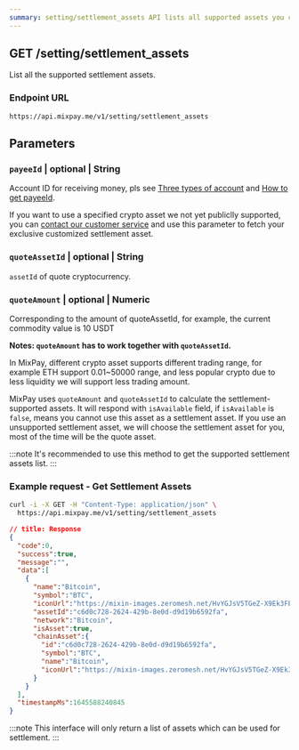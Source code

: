 ```yaml
---
summary: setting/settlement_assets API lists all supported assets you can use as the payment's settlement assets.
---
```


## GET /setting/settlement_assets

List all the supported settlement assets.

### Endpoint URL

```
https://api.mixpay.me/v1/setting/settlement_assets
```

## Parameters

### `payeeId` | optional | String

Account ID for receiving money, pls see [Three types of account](https://mixpay.me/developers/guides/integration-verview#three-types-of-account) and [How to get payeeId](https://mixpay.me/developers/guides/integration-verview#payee-id).

If you want to use a specified crypto asset we not yet publiclly supported, you can [contact our customer service](https://mixpay.me/developers/guides/contact-customer-service) and use this parameter to fetch your exclusive customized settlement asset.

### `quoteAssetId` | optional | String

`assetId` of quote cryptocurrency.

### `quoteAmount` | optional | Numeric

Corresponding to the amount of quoteAssetId, for example, the current commodity value is 10 USDT

**Notes: `quoteAmount` has to work together with `quoteAssetId`.**

In MixPay, different crypto asset supports different trading range, for example ETH support 0.01~50000 range, and less popular crypto due to less liquidity we will support less trading amount. 

MixPay uses `quoteAmount` and `quoteAssetId` to calculate the settlement-supported assets. It will respond with `isAvailable` field, if `isAvailable` is `false`, means you cannot use this asset as a settlement asset. If you use an unsupported settlement asset, we will choose the settlement asset for you, most of the time will be the quote asset.

:::note
It's recommended to use this method to get the supported settlement assets list.
:::

### Example request - Get Settlement Assets

```bash
curl -i -X GET -H "Content-Type: application/json" \
  https://api.mixpay.me/v1/setting/settlement_assets
```


```json
// title: Response
{
  "code":0,
  "success":true,
  "message":"",
  "data":[
    {
      "name":"Bitcoin",
      "symbol":"BTC",
      "iconUrl":"https://mixin-images.zeromesh.net/HvYGJsV5TGeZ-X9Ek3FEQohQZ3fE9LBEBGcOcn4c4BNHovP4fW4YB97Dg5LcXoQ1hUjMEgjbl1DPlKg1TW7kK6XP=s128",
      "assetId":"c6d0c728-2624-429b-8e0d-d9d19b6592fa",
      "network":"Bitcoin",
      "isAsset":true,
      "chainAsset":{
        "id":"c6d0c728-2624-429b-8e0d-d9d19b6592fa",
        "symbol":"BTC",
        "name":"Bitcoin",
        "iconUrl":"https://mixin-images.zeromesh.net/HvYGJsV5TGeZ-X9Ek3FEQohQZ3fE9LBEBGcOcn4c4BNHovP4fW4YB97Dg5LcXoQ1hUjMEgjbl1DPlKg1TW7kK6XP=s128"
      }
    }
  ],
  "timestampMs":1645588240845
}
```

:::note
This interface will only return a list of assets which can be used for settlement.
:::
